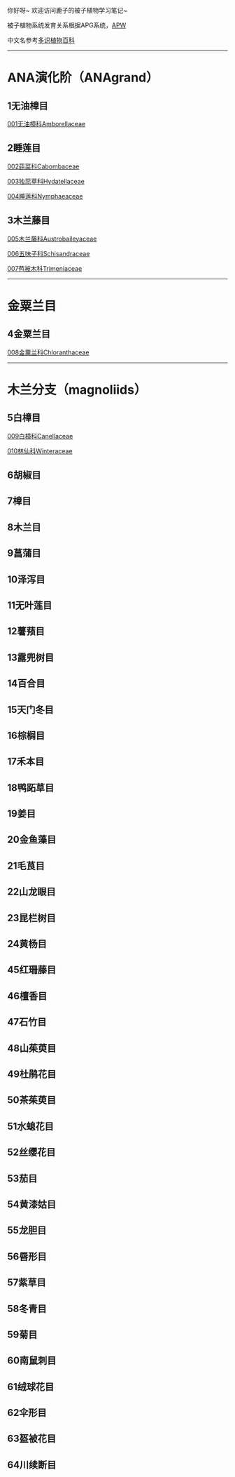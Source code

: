 你好呀~ 欢迎访问鹿子的被子植物学习笔记~被子植物系统发育关系根据APG系统，[APW](http://www.mobot.org/MOBOT/research/APweb/)中文名参考[多识植物百科](http://duocet.ibiodiversity.net/index.php?title=首页)---<h1> ANA演化阶（ANAgrand） </h1>  <h2> 1无油樟目 </h2>  [001无油樟科Amborellaceae]()<h2> 2睡莲目 </h2>  [002莼菜科Cabombaceae]()[003独蕊草科Hydatellaceae]()[004睡莲科Nymphaeaceae]()<h2> 3木兰藤目 </h2>  [005木兰藤科Austrobaileyaceae]()[006五味子科Schisandraceae]()[007苞被木科Trimeniaceae]()---<h1> 金粟兰目 </h1>  <h2> 4金粟兰目 </h2>  [008金粟兰科Chloranthaceae]()---<h1> 木兰分支（magnoliids） </h1>  <h2> 5白樟目 </h2>[009白樟科Canellaceae]()[010林仙科Winteraceae]()<h2> 6胡椒目 </h2><h2> 7樟目 </h2><h2> 8木兰目 </h2><h2> 9菖蒲目 </h2><h2> 10泽泻目 </h2><h2> 11无叶莲目 </h2><h2> 12薯蓣目 </h2><h2> 13露兜树目 </h2><h2> 14百合目 </h2><h2> 15天门冬目 </h2><h2> 16棕榈目 </h2><h2> 17禾本目 </h2><h2> 18鸭跖草目 </h2><h2> 19姜目 </h2><h2> 20金鱼藻目 </h2><h2> 21毛茛目 </h2><h2> 22山龙眼目 </h2><h2> 23昆栏树目 </h2><h2> 24黄杨目 </h2><h2>  </h2><h2>  </h2><h2>  </h2><h2>  </h2><h2>  </h2><h2>  </h2><h2>  </h2><h2>  </h2><h2>  </h2><h2>  </h2><h2>  </h2><h2>  </h2><h2>  </h2><h2>  </h2><h2>  </h2><h2>  </h2><h2> 45红珊藤目 </h2><h2> 46檀香目 </h2><h2> 47石竹目 </h2><h2> 48山茱萸目 </h2><h2> 49杜鹃花目 </h2><h2> 50茶茱萸目 </h2><h2> 51水螅花目 </h2><h2> 52丝缨花目 </h2><h2> 53茄目 </h2><h2> 54黄漆姑目 </h2><h2> 55龙胆目 </h2><h2> 56唇形目 </h2><h2> 57紫草目 </h2><h2> 58冬青目 </h2><h2> 59菊目 </h2><h2> 60南鼠刺目 </h2><h2> 61绒球花目 </h2><h2> 62伞形目 </h2><h2> 63盔被花目 </h2><h2> 64川续断目 </h2>[]()[]()[]()[]()[]()[]()[]()[]()[]()[]()[]()[]()[]()[]()[]()